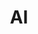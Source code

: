 ﻿---
title: AI
image: /ltb-blog/ai/ai.png
permalink: /post/ai/
---

<HomePosts category="ai" grid-only="true" />

